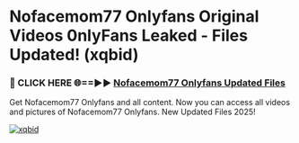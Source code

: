# Nofacemom77 Onlyfans Original Videos 0nlyFans Leaked - Files Updated! (xqbid)

<h3>🔴 CLICK HERE 🌐==►► <a href="https://tinyurl.com/ehrbuxhb" rel="nofollow">Nofacemom77 Onlyfans Updated Files</a></h3>

Get Nofacemom77 Onlyfans and all content. Now you can access all videos and pictures of Nofacemom77 Onlyfans. New Updated Files 2025!

[![xqbid](https://i.imgur.com/lVYEuWS.gif)](https://tinyurl.com/ehrbuxhb)
